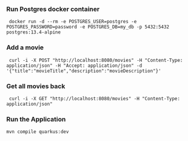 ###  Run Postgres docker container

     docker run -d --rm -e POSTGRES_USER=postgres -e POSTGRES_PASSWORD=password -e POSTGRES_DB=my_db -p 5432:5432 postgres:13.4-alpine

### Add a movie

     curl -i -X POST "http://localhost:8080/movies" -H "Content-Type: application/json" -H "Accept: application/json" -d '{"title":"movieTitle","description":"movieDescription"}'

### Get all movies back

     curl -i -X GET "http://localhost:8080/movies" -H "Content-Type: application/json"

### Run the Application

    mvn compile quarkus:dev